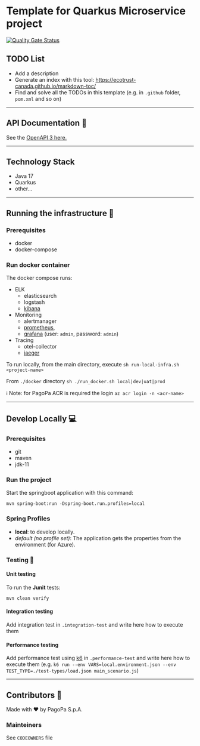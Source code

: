 # Template for Quarkus Microservice project

[![Quality Gate Status](https://sonarcloud.io/api/project_badges/measure?project=pagopa_pagopa-decoupler&metric=alert_status)](https://sonarcloud.io/dashboard?id=pagopa_pagopa-decoupler)

## TODO List
- Add a description 
- Generate an index with this tool: https://ecotrust-canada.github.io/markdown-toc/
- Find and solve all the TODOs in this template (e.g. in `.github` folder, `pom.xml` and so on)

---
## API Documentation 📖
See the [OpenAPI 3 here.](https://raw.githubusercontent.com/pagopa/pagopa-quarkus-template/openapi/openapi.json)

---

## Technology Stack
- Java 17
- Quarkus
- other...
---

## Running the infrastructure 🚀

### Prerequisites
- docker
- docker-compose

### Run docker container
The docker compose runs:
- ELK
    - elasticsearch
    - logstash
    - [kibana](http://localhost:5601/)
- Monitoring
    - alertmanager
    - [prometheus](http://localhost:9090/),
    - [grafana](http://localhost:3000/) (user: ```admin```, password: ```admin```)
- Tracing
    - otel-collector
    - [jaeger](http://localhost:16686/)


To run locally, from the main directory, execute
`sh run-local-infra.sh <project-name>`

From `./docker` directory
`sh ./run_docker.sh local|dev|uat|prod`

ℹ️ Note: for PagoPa ACR is required the login `az acr login -n <acr-name>`

---

## Develop Locally 💻

### Prerequisites
- git
- maven
- jdk-11

### Run the project

Start the springboot application with this command:

`mvn spring-boot:run -Dspring-boot.run.profiles=local`



### Spring Profiles

- **local**: to develop locally.
- _default (no profile set)_: The application gets the properties from the environment (for Azure).


### Testing 🧪

#### Unit testing

To run the **Junit** tests:

`mvn clean verify`

#### Integration testing
Add integration test in `.integration-test` and write here how to execute them

#### Performance testing
Add performance test using [k6](https://k6.io/) in `.performance-test` and write here how to execute them (e.g. `k6 run --env VARS=local.environment.json --env TEST_TYPE=./test-types/load.json main_scenario.js`)


---

## Contributors 👥
Made with ❤️ by PagoPa S.p.A.

### Mainteiners
See `CODEOWNERS` file

